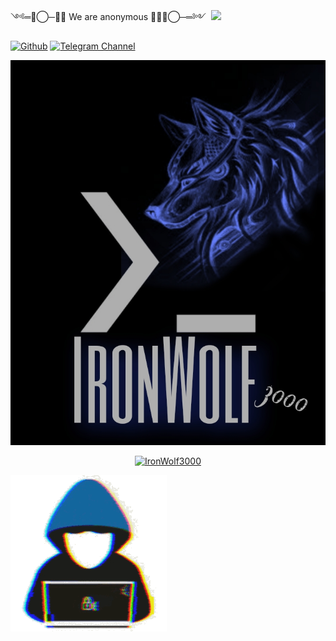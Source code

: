  ༺═─⃝─👨‍💻 We are anonymous 👨‍💻─⃝─═༻
  &nbsp;<img src="https://github.com/TheDudeThatCode/TheDudeThatCode/blob/master/Assets/Earth.gif" width="24px">


[![Github](https://img.shields.io/badge/Github-IronWolf3000-blue?style=for-the-badge&logo=github)](https://github.com/IronWolf3000)
<a href="https://t.me/joinchat/ylsySwFK2GtiOWVl"><img title="Telegram Channel" src="/Telegram-black?style=for-the-badge&logo=Telegram"></a>

	





<img src = "https://github.com/IronWolf3000/IronWolf3000/blob/main/PicsArt_09-21-11.05.08.jpg"> 



<p align="center"><a href="https://github.com/IronWolf3000"><img title="IronWolf3000" src="https://github-readme-stats.vercel.app/api?username=IronWolf3000&show_icons=true&include_all_commits=true&theme=chartreuse-dark&cache_seconds=3200"></a>

</p>



<img src = "https://github.com/IronWolf3000/IronWolf3000/blob/main/logo205x250.gif"> 


